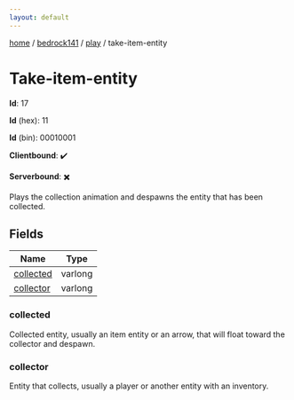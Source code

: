 ```yaml
---
layout: default
---
```


[home](/)  /  [bedrock141](/protocol/bedrock141)  /  [play](/protocol/bedrock141/play)  /  take-item-entity

# Take-item-entity

**Id**: 17

**Id** (hex): 11

**Id** (bin): 00010001

**Clientbound**: ✔️

**Serverbound**: ✖️

Plays the collection animation and despawns the entity that has been collected.

## Fields

Name | Type
---|---
[collected](#collected) | varlong
[collector](#collector) | varlong

### collected

Collected entity, usually an item entity or an arrow, that will float toward the collector and despawn.

### collector

Entity that collects, usually a player or another entity with an inventory.

